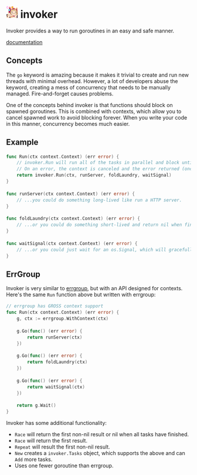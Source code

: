 # ![](docs/invoker.png) invoker
Invoker provides a way to run goroutines in an easy and safe manner.

[documentation](https://pkg.go.dev/github.com/kixelated/invoker)

## Concepts

The `go` keyword is amazing because it makes it trivial to create and run new threads with minimal overhead. However, a lot of developers abuse the keyword, creating a mess of concurrency that needs to be manually managed. Fire-and-forget causes problems.

One of the concepts behind invoker is that functions should block on spawned goroutines. This is combined with contexts, which allow you to cancel spawned work to avoid blocking forever. When you write your code in this manner, concurrency becomes much easier.

## Example
```go
func Run(ctx context.Context) (err error) {
	// invoker.Run will run all of the tasks in parallel and block until they all return.
	// On an error, the context is canceled and the error returned (once all functions have returned).
	return invoker.Run(ctx, runServer, foldLaundry, waitSignal)
}

func runServer(ctx context.Context) (err error) {
	// ...you could do something long-lived like run a HTTP server.
}

func foldLaundry(ctx context.Context) (err error) {
	// ...or you could do something short-lived and return nil when finished.
}

func waitSignal(ctx context.Context) (err error) {
	// ...or you could just wait for an os.Signal, which will gracefully cancel and wait for goroutines to return.
}
```

## ErrGroup
Invoker is very similar to [errgroup](https://godoc.org/golang.org/x/sync/errgroup), but with an API designed for contexts. Here's the same `Run` function above but written with errgroup:

```go
// errgroup has GROSS context support
func Run(ctx context.Context) (err error) {
	g, ctx := errgroup.WithContext(ctx)

	g.Go(func() (err error) {
		return runServer(ctx)
	})

	g.Go(func() (err error) {
		return foldLaundry(ctx)
	})

	g.Go(func() (err error) {
		return waitSignal(ctx)
	})

	return g.Wait()
}
```

Invoker has some additional functionality:
* `Race` will return the first non-nil result or nil when all tasks have finished.
* `Race` will return the first result.
* `Repeat` will result the first non-nil result.
* `New` creates a `invoker.Tasks` object, which supports the above and can `Add` more tasks.
* Uses one fewer goroutine than errgroup.
